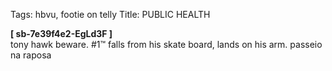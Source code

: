 Tags: hbvu, footie on telly
Title: PUBLIC HEALTH
  
**[ sb-7e39f4e2-EgLd3F ]**  
tony hawk beware. #1™ falls from his skate board, lands on his arm. passeio na raposa